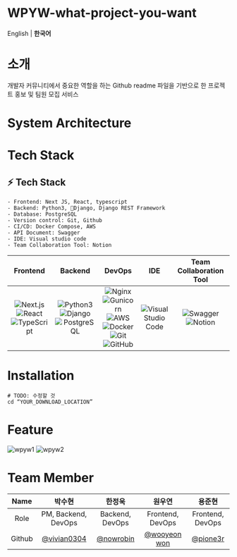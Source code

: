 # WPYW-what-project-you-want
English | **한국어**

# 소개

개발자 커뮤니티에서 중요한 역할을 하는 Github readme 파일을 기반으로 한 프로젝트 홍보 및 팀원 모집 서비스


# System Architecture



# Tech Stack
## **:zap: Tech Stack**
```
- Frontend: Next JS, React, typescript
- Backend: Python3, Django, Django REST Framework
- Database: PostgreSQL
- Version control: Git, Github
- CI/CD: Docker Compose, AWS
- API Document: Swagger
- IDE: Visual studio code
- Team Collaboration Tool: Notion
```
|Frontend|Backend|DevOps|IDE|Team Collaboration Tool|
|:------:|:------:|:----:|:---:|:---:|
|![Next.js](https://img.shields.io/badge/Next.js-000000?style=for-the-badge&logo=Next.js&logoColor=FFFFFF)<br>![React](https://img.shields.io/badge/react-%2320232a.svg?style=for-the-badge&logo=react&logoColor=%2361DAFB)<br>![TypeScript](https://img.shields.io/badge/typescript-3178C6?style=for-the-badge&logo=typescript&logoColor=black)|![Python3](https://img.shields.io/badge/python-3776AB.svg?style=for-the-badge&logo=python&logoColor=white)<br>![Django](https://img.shields.io/badge/Django-092E20.svg?style=for-the-badge&logo=Django&logoColor=white)<br>![PostgreSQL](https://img.shields.io/badge/PostgreSQL-4169E1.svg?style=for-the-badge&logo=PostgreSQL&logoColor=white)<br>|![Nginx](https://img.shields.io/badge/nginx-%23009639.svg?style=for-the-badge&logo=nginx&logoColor=white)<br>![Gunicorn](https://img.shields.io/badge/Gunicorn-499848.svg?style=for-the-badge&logo=Gunicorn&logoColor=white)<br>![AWS](https://img.shields.io/badge/AWS-%23FF9900.svg?style=for-the-badge&logo=amazon-aws&logoColor=white)<br>![Docker](https://img.shields.io/badge/docker-%230db7ed.svg?style=for-the-badge&logo=docker&logoColor=white)<br>![Git](https://img.shields.io/badge/git-%23F05033.svg?style=for-the-badge&logo=git&logoColor=white)<br>![GitHub](https://img.shields.io/badge/github-%23121011.svg?style=for-the-badge&logo=github&logoColor=white)<br>|![Visual Studio Code](https://img.shields.io/badge/VisualStudioCode-0078d7.svg?style=for-the-badge&logo=visual-studio-code&logoColor=white)<br>|![Swagger](https://img.shields.io/badge/Swagger-85EA2D?style=for-the-badge&logo=Swagger&logoColor=white)<br>![Notion](https://img.shields.io/badge/Notion-%23000000.svg?style=for-the-badge&logo=notion&logoColor=white)

# Installation

```
# TODO: 수정할 것
cd “YOUR_DOWNLOAD_LOCATION”

```


# Feature
![wpyw1](https://github.com/WPYW/.github/assets/59956020/09dcfc41-e4f4-4545-8172-cc5d24d2d070)
![wpyw2](https://github.com/WPYW/.github/assets/59956020/52621480-1b1c-4f16-8f15-ff0556a685ba)


# Team Member

|Name|박수현|한정욱|원우연|용준현|
|:---:|:---:|:---:|:---:|:---:|
| Role    |   PM, Backend, DevOps   |    Backend, DevOps     | Frontend, DevOps |  Frontend, DevOps |
| Github  | [@vivian0304](https://github.com/vivian0304) | [@nowrobin](https://github.com/nowrobin) | [@wooyeon won](https://github.com/coincidence-one) | [@pione3r](https://github.com/pione3r) |
